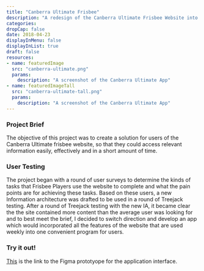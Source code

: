 ```yaml
---
title: "Canberra Ultimate Frisbee"
description: "A redesign of the Canberra Ultimate Frisbee Website into a user friendly app catered to current players"
categories:
dropCap: false
date: 2018-04-23
displayInMenu: false
displayInList: true
draft: false
resources:
- name: featuredImage
  src: "canberra-ultimate.png"
  params:
    description: "A screenshot of the Canberra Ultimate App"
- name: featuredImageTall
  src: "canberra-ultimate-tall.png"
  params:
    description: "A screenshot of the Canberra Ultimate App"
---
```




### Project Brief

The objective of this project was to create a solution for users of the Canberra Ultimate frisbee website, so that they could access relevant information easily, effectively and in a short amount of time.


### User Testing

The project began with a round of user surveys to determine the kinds of tasks that Frisbee Players use the website to complete and what the pain points are for achieving these tasks. Based on these users, a new Information architecture was drafted to be used in a round of Treejack testing. After a round of Treejack testing with the new IA, it became clear the the site contained more content than the average user was looking for and to best meet the brief, I decided to switch direction and develop an app which would incorporated all the features of the website that are used weekly into one convenient program for users.

### Try it out!

[This](https://www.figma.com/proto/jiiPBMFZnzYYMMP4lGYXzl/Ultimate-Frisbee-App?page-id=0%3A1&nodeid=22%3A4809viewport=-135%2C166%2C0.07&scaling=scale-down&starting-point-node-id=22%3A4809) is the link to the Figma prototyope for the application interface.

